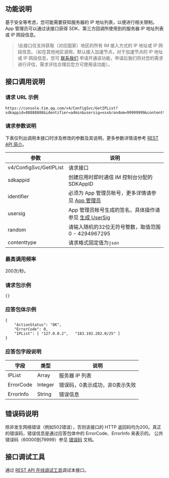 ## 功能说明
基于安全等考虑，您可能需要获知服务器的 IP 地址列表，以便进行相关限制。App 管理员可以通过该接口获得 SDK、第三方回调所使用到的服务器 IP 地址列表或 IP 网段信息。  
>!此接口仅支持获取（对应国家）地区的所有 IM 接入方式的 IP 地址或 IP 网段信息。（如在其他地区调用，默认接入加速节点，对于加速节点的 IP 地址或 IP 网段信息，您可 [联系我们](https://cloud.tencent.com/document/product/269/59590) 申请开通该功能，申请后我们将对您的需求进行评估，需求评估合理后您方可使用该功能）。

## 接口调用说明
### 请求 URL 示例
```
https://console.tim.qq.com/v4/ConfigSvc/GetIPList?sdkappid=88888888&identifier=admin&usersig=xxx&random=99999999&contenttype=json
```
 
### 请求参数说明
 
下表仅列出调用本接口时涉及修改的参数及其说明，更多参数详情请参考 [REST API 简介](https://cloud.tencent.com/document/product/269/1519)。

| 参数               | 说明                                 |
| ------------------ | ------------------------------------ |
| v4/ConfigSvc/GetIPList | 请求接口                             |
| sdkappid           | 创建应用时即时通信 IM 控制台分配的 SDKAppID |
| identifier         | 必须为 App 管理员帐号，更多详情请参见 [App 管理员](https://cloud.tencent.com/document/product/269/31999#app-.E7.AE.A1.E7.90.86.E5.91.98)                |
| usersig            | App 管理员帐号生成的签名，具体操作请参见 [生成 UserSig](https://cloud.tencent.com/document/product/269/32688)    |
| random             | 请输入随机的32位无符号整数，取值范围0 - 4294967295                 |
|contenttype|请求格式固定值为`json`|

### 最高调用频率
200次/秒。

### 请求包示例

```
{}
```


### 应答包体示例

```
{
    "ActionStatus": "OK",
    "ErrorCode": 0,
    "IPList": [ "127.0.0.2",   "183.192.202.0/25" ]
}
```

### 应答包字段说明

| 字段 | 类型 | 说明 |
|---------|---------|---------|
| IPList | Array | 	服务器 IP 列表 |
| ErrorCode|	Integer	|错误码，0表示成功，非0表示失败 |
| ErrorInfo | String  | 错误信息   |

## 错误码说明
除非发生网络错误（例如502错误），否则该接口的 HTTP 返回码均为200。真正的错误码，错误信息是通过应答包体中的 ErrorCode、ErrorInfo 来表示的。
公共错误码（60000到79999）参见 [错误码](https://cloud.tencent.com/document/product/269/1671) 文档。


## 接口调试工具

通过 [REST API 在线调试工具](https://29294-22989-29805-29810.cdn-go.cn/api-test.html#v4/ConfigSvc/GetIPList)调试本接口。


